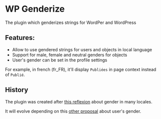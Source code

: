# WP Genderize

The plugin which genderizes strings for WordPer and WordPress

## Features:
- Allow to use gendered strings for users and objects in local language
- Support for male, female and neutral genders for objects
- User's gender can be set in the profile settings

For example, in french (fr_FR), it'll display `Publiées` in page context instead of `Publié`.

## History

The plugin was created after [this reflexion](https://core.trac.wordpress.org/ticket/42725) about gender in many locales.

It will evolve depending on this [other proposal](https://core.trac.wordpress.org/ticket/42725) about user's gender.
